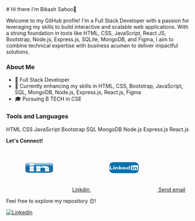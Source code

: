 <html>
<head>
  <title>Bikash-web-developer/README.md</title>
</head>
<body>
  # Hi there I'm Bikash Sahoo👋

Welcome to my GitHub profile! I'm a Full Stack Developer with a passion for leveraging my skills to build interactive and scalable web applications. With a strong foundation in tools like HTML, CSS, JavaScript, React JS, Bootstrap, Node.js, Express.js, SQLite, MongoDB, and Figma, I aim to combine technical expertise with business acumen to deliver impactful solutions.

### About Me

<ul>
  <li>💼 Full Stack Developer </li>
  <li>🌱 Currently enhancing my skills in HTML, CSS, Bootstrap, JavaScript, SQL, MongoDB, Node.js, Express.js, React.js, Figma </li>
  <li>🎓 Pursuing B TECH in CSE</li>
</ul>


### Tools and Languages

HTML CSS JavaScript Bootstrap SQL MongoDB Node.js Express.js React.js 

<b>Let's Connect!</b> <br>
    <a href="https://www.linkedin.com/in/bikash-sahoo-778400275/" >
    <img src="LinkedIn_PNG8.png" alt="linkdin" style="width:80px;height:30px;padding:50px;border-radius:60px;">Linkdin
    </a>
    <a href="mailto:bsau6629@gmail.com">
    <img src="linkdin.jpg" alt="linkdin" style="width:80px;height:30px;padding:50px;border-radius:60px;">
    </a>
<a href="mailto:bsau6629@gmail.com">Send email</a>

Feel free to explore my repository 😊!
</body>
  
</html>
<a href="https://www.linkedin.com/in/bikash-sahoo-778400275/" rel="nofollow">

<img src="https://camo.githubusercontent.com/8539 4896c653d6" alt="LinkedIn" data-canonical-src= "https://img.shields.io/badge/LinkedIn-0077852sty le-flat&logo-linkedin&logoColor-white" style="max -width: 100%;"></a>

